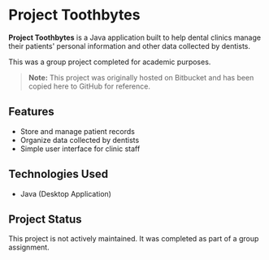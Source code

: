 # Project Toothbytes

**Project Toothbytes** is a Java application built to help dental clinics manage their patients' personal information and other data collected by dentists.

This was a group project completed for academic purposes.

> **Note:** This project was originally hosted on Bitbucket and has been copied here to GitHub for reference.

## Features

- Store and manage patient records
- Organize data collected by dentists
- Simple user interface for clinic staff

## Technologies Used

- Java (Desktop Application)

## Project Status

This project is not actively maintained. It was completed as part of a group assignment.
